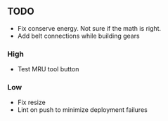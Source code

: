 ## TODO

- Fix conserve energy. Not sure if the math is right.
- Add belt connections while building gears

### High

- Test MRU tool button

### Low

- Fix resize
- Lint on push to minimize deployment failures
